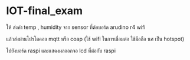 # IOT-final_exam
ให้ ส่งค่า temp , humidity   จาก sensor  ที่ต่อบอร์ด arudino  r4  wifi    

แล้วส่งผ่านโปรโตคอล  mqtt หรือ coap (ใช้ wifi ในการเชื่อมต่อ  ใช้มือถือ นศ เป็น hotspot)

ไปยังบอร์ด raspi  และแสดงผลออกจอ  lcd ที่ต่อกับ raspi
